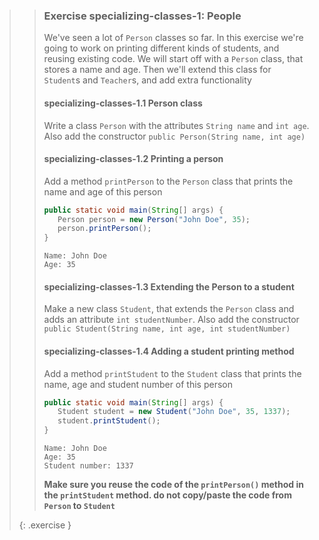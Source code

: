 >> ### Exercise specializing-classes-1: People
>>
>> We've seen a lot of `Person` classes so far. In this exercise we're going to work on printing different kinds of students, and reusing existing code. We will start off with a `Person` class, that stores a name and age. Then we'll extend this class for `Student`s and `Teacher`s, and add extra functionality
>>
>> #### specializing-classes-1.1 Person class
>> 
>> Write a class `Person` with the attributes `String name` and `int age`. Also add the constructor `public Person(String name, int age)`
>> 
>> #### specializing-classes-1.2 Printing a person
>>
>> Add a method `printPerson` to the `Person` class that prints the name and age of this person
>>
>> ```java
>> public static void main(String[] args) {
>>    Person person = new Person("John Doe", 35);
>>    person.printPerson();
>> }
>> ```
>>
>> ```output
>> Name: John Doe
>> Age: 35
>> ```
>> 
>> #### specializing-classes-1.3 Extending the Person to a student
>> 
>> Make a new class `Student`, that extends the `Person` class and adds an attribute `int studentNumber`. Also add the constructor `public Student(String name, int age, int studentNumber)`
>>
>> #### specializing-classes-1.4 Adding a student printing method
>>
>> Add a method `printStudent` to the `Student` class that prints the name, age and student number of this person
>>
>> ```java
>> public static void main(String[] args) {
>>    Student student = new Student("John Doe", 35, 1337);
>>    student.printStudent();
>> }
>> ```
>>
>> ```output
>> Name: John Doe
>> Age: 35
>> Student number: 1337
>> ```
>>
>> **Make sure you reuse the code of the `printPerson()` method in the `printStudent` method. do not copy/paste the code from `Person` to `Student`**
>>
>{: .exercise }